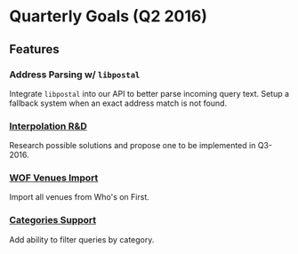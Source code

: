 # Quarterly Goals (Q2 2016)

## Features

### Address Parsing w/ `libpostal`
Integrate `libpostal` into our API to better parse incoming query text. Setup a fallback system when an exact address match is not found.

### [Interpolation R&D](interpolation/design_doc)
Research possible solutions and propose one to be implemented in Q3-2016.

### [WOF Venues Import](wof_venues_import/)
Import all venues from Who's on First.

### [Categories Support](categories/)
Add ability to filter queries by category.